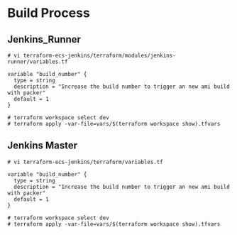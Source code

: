 # Build Process

## Jenkins_Runner

```
# vi terraform-ecs-jenkins/terraform/modules/jenkins-runner/variables.tf
```

```
variable "build_number" {
  type = string
  description = "Increase the build number to trigger an new ami build with packer"
  default = 1
}
```

```
# terraform workspace select dev
# terraform apply -var-file=vars/$(terraform workspace show).tfvars
```

## Jenkins Master

```
# vi terraform-ecs-jenkins/terraform/variables.tf
```

```
variable "build_number" {
  type = string
  description = "Increase the build number to trigger an new ami build with packer"
  default = 1
}
```

```
# terraform workspace select dev
# terraform apply -var-file=vars/$(terraform workspace show).tfvars
```
